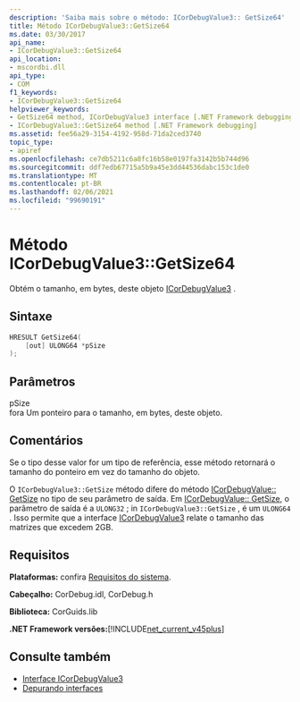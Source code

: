 ```yaml
---
description: 'Saiba mais sobre o método: ICorDebugValue3:: GetSize64'
title: Método ICorDebugValue3::GetSize64
ms.date: 03/30/2017
api_name:
- ICorDebugValue3::GetSize64
api_location:
- mscordbi.dll
api_type:
- COM
f1_keywords:
- ICorDebugValue3::GetSize64
helpviewer_keywords:
- GetSize64 method, ICorDebugValue3 interface [.NET Framework debugging]
- ICorDebugValue3::GetSize64 method [.NET Framework debugging]
ms.assetid: fee56a29-3154-4192-958d-71da2ced3740
topic_type:
- apiref
ms.openlocfilehash: ce7db5211c6a8fc16b58e0197fa3142b5b744d96
ms.sourcegitcommit: ddf7edb67715a5b9a45e3dd44536dabc153c1de0
ms.translationtype: MT
ms.contentlocale: pt-BR
ms.lasthandoff: 02/06/2021
ms.locfileid: "99690191"
---
```

# <a name="icordebugvalue3getsize64-method"></a>Método ICorDebugValue3::GetSize64

Obtém o tamanho, em bytes, deste objeto [ICorDebugValue3](icordebugvalue3-interface.md) .  
  
## <a name="syntax"></a>Sintaxe  
  
```cpp  
HRESULT GetSize64(  
    [out] ULONG64 *pSize  
);  
```  
  
## <a name="parameters"></a>Parâmetros  

 pSize  
 fora Um ponteiro para o tamanho, em bytes, deste objeto.  
  
## <a name="remarks"></a>Comentários  

 Se o tipo desse valor for um tipo de referência, esse método retornará o tamanho do ponteiro em vez do tamanho do objeto.  
  
 O `ICorDebugValue3::GetSize` método difere do método [ICorDebugValue:: GetSize](icordebugvalue-getsize-method.md) no tipo de seu parâmetro de saída. Em [ICorDebugValue:: GetSize](icordebugvalue-getsize-method.md), o parâmetro de saída é a `ULONG32` ; in `ICorDebugValue3::GetSize` , é um `ULONG64` . Isso permite que a interface [ICorDebugValue3](icordebugvalue3-interface.md) relate o tamanho das matrizes que excedem 2GB.  
  
## <a name="requirements"></a>Requisitos  

 **Plataformas:** confira [Requisitos do sistema](../../get-started/system-requirements.md).  
  
 **Cabeçalho:** CorDebug.idl, CorDebug.h  
  
 **Biblioteca:** CorGuids.lib  
  
 **.NET Framework versões:**[!INCLUDE[net_current_v45plus](../../../../includes/net-current-v45plus-md.md)]  
  
## <a name="see-also"></a>Consulte também

- [Interface ICorDebugValue3](icordebugvalue3-interface.md)
- [Depurando interfaces](debugging-interfaces.md)
